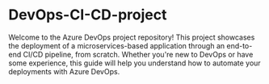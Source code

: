 # DevOps-CI-CD-project
Welcome to the Azure DevOps project repository! This project showcases the deployment of a microservices-based application through an end-to-end CI/CD pipeline, from scratch. Whether you're new to DevOps or have some experience, this guide will help you understand how to automate your deployments with Azure DevOps.
